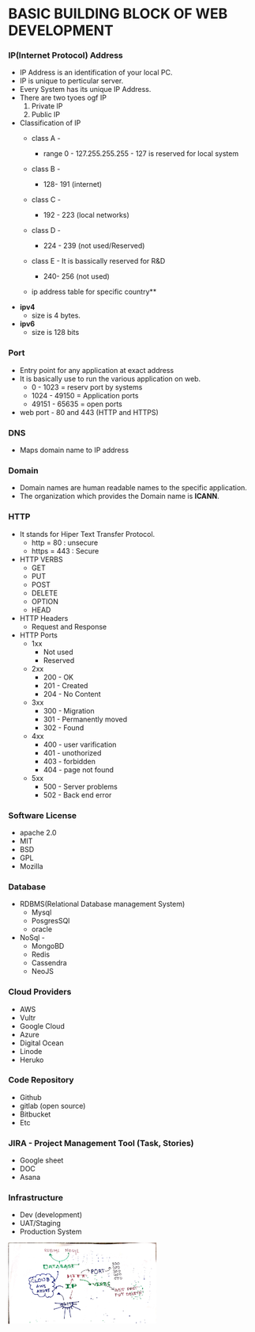 
# **BASIC BUILDING BLOCK OF WEB DEVELOPMENT**


### **IP(Internet Protocol) Address** 
- IP Address is an identification of your local PC.
- IP is unique to perticular server.
- Every System has its unique IP Address.
- There are two tyoes ogf IP
    1. Private IP
    2. Public IP
- Classification of IP  
	- class A -
		- range 0 - 127.255.255.255 - 127 is reserved for local system
	- class B -
		- 128- 191 (internet)
	- class C -
		- 192 - 223 (local networks)
	- class D -
		- 224 - 239 (not used/Reserved)
	- class E - It is bassically reserved for R&D
		- 240- 256 (not used)

    - ip address table for specific country**	
- **ipv4**
     - size is 4 bytes.
- **ipv6**
    - size is 128 bits

### **Port**
- Entry point for any application at exact address
- It is basically use to run the various application on web.
    - 0 - 1023 = reserv port by systems
    - 1024 - 49150 = Application ports
    - 49151 - 65635 = open ports
- web port - 80 and 443 (HTTP and HTTPS)

### **DNS**
-  Maps domain name to IP address

### **Domain** 
- Domain names are human readable names to the specific application.
- The organization which provides the Domain name is **ICANN**.

### **HTTP**
- It stands for Hiper Text Transfer Protocol.
    - http = 80 : unsecure
    - https = 443   : Secure
- HTTP VERBS
    - GET
    - PUT
    - POST
    - DELETE
    - OPTION
    - HEAD
- HTTP Headers
    - Request and Response
- HTTP Ports
	- 1xx
	    - Not used
	    - Reserved
	- 2xx
	    - 200 - OK
	    - 201 - Created
	    - 204 - No Content
	- 3xx 
	    - 300 - Migration 
	    - 301 - Permanently moved
	    - 302 - Found
	- 4xx 
	    - 400 - user varification
	    - 401 - unothorized
	    - 403 - forbidden
	    - 404 - page not found
	- 5xx 
	    - 500 - Server problems 
	    - 502 - Back end error

### **Software License**
- apache 2.0
- MIT
- BSD
- GPL
- Mozilla

### **Database**
- RDBMS(Relational Database management System)
	- Mysql
	- PosgresSQl
	- oracle
- NoSql -
	- MongoBD
	- Redis
	- Cassendra
	- NeoJS

### **Cloud Providers** 
- AWS
- Vultr
- Google Cloud
- Azure
- Digital Ocean
- Linode
- Heruko

### **Code Repository**
- Github
- gitlab (open source)
- Bitbucket
- Etc

### **JIRA - Project Management Tool (Task, Stories)**
- Google sheet
- DOC
- Asana


### **Infrastructure**
- Dev (development)
- UAT/Staging
- Production System



<p><img src="\images\web_devs.jpg"  width="300px"></p>